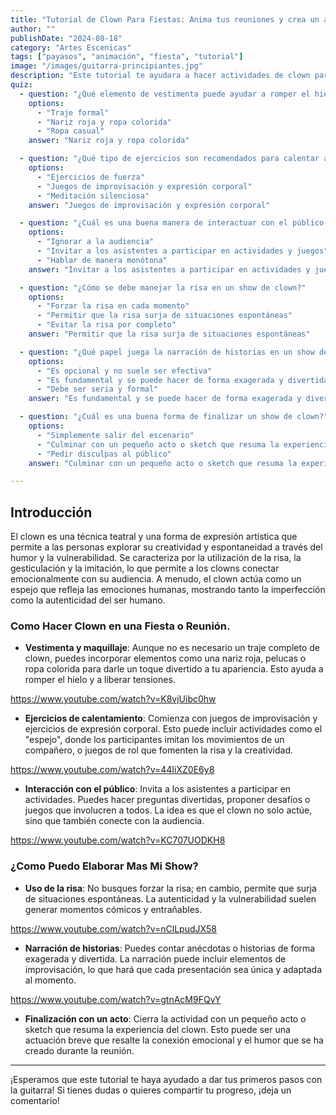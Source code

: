 ```yaml
---
title: "Tutorial de Clown Para Fiestas: Anima tus reuniones y crea un ambiente magnifico."
author: ""
publishDate: "2024-08-18"
category: "Artes Escenicas"
tags: ["payasos", "animación", "fiesta", "tutorial"]
image: "/images/guitarra-principiantes.jpg"
description: "Este tutorial te ayudara a hacer actividades de clown para tus fiestas y eventos"
quiz:
  - question: "¿Qué elemento de vestimenta puede ayudar a romper el hielo en un show de clown?"
    options:
      - "Traje formal"
      - "Nariz roja y ropa colorida"
      - "Ropa casual"
    answer: "Nariz roja y ropa colorida"

  - question: "¿Qué tipo de ejercicios son recomendados para calentar antes de un show de clown?"
    options:
      - "Ejercicios de fuerza"
      - "Juegos de improvisación y expresión corporal"
      - "Meditación silenciosa"
    answer: "Juegos de improvisación y expresión corporal"

  - question: "¿Cuál es una buena manera de interactuar con el público durante un show de clown?"
    options:
      - "Ignorar a la audiencia"
      - "Invitar a los asistentes a participar en actividades y juegos"
      - "Hablar de manera monótona"
    answer: "Invitar a los asistentes a participar en actividades y juegos"

  - question: "¿Cómo se debe manejar la risa en un show de clown?"
    options:
      - "Forzar la risa en cada momento"
      - "Permitir que la risa surja de situaciones espontáneas"
      - "Evitar la risa por completo"
    answer: "Permitir que la risa surja de situaciones espontáneas"

  - question: "¿Qué papel juega la narración de historias en un show de clown?"
    options:
      - "Es opcional y no suele ser efectiva"
      - "Es fundamental y se puede hacer de forma exagerada y divertida"
      - "Debe ser seria y formal"
    answer: "Es fundamental y se puede hacer de forma exagerada y divertida"

  - question: "¿Cuál es una buena forma de finalizar un show de clown?"
    options:
      - "Simplemente salir del escenario"
      - "Culminar con un pequeño acto o sketch que resuma la experiencia"
      - "Pedir disculpas al público"
    answer: "Culminar con un pequeño acto o sketch que resuma la experiencia"

---
```


## Introducción

El clown es una técnica teatral y una forma de expresión artística que permite a las personas explorar su creatividad y espontaneidad a través del humor y la vulnerabilidad. Se caracteriza por la utilización de la risa, la gesticulación y la imitación, lo que permite a los clowns conectar emocionalmente con su audiencia. A menudo, el clown actúa como un espejo que refleja las emociones humanas, mostrando tanto la imperfección como la autenticidad del ser humano. 

### Como Hacer Clown en una Fiesta o Reunión.


- **Vestimenta y maquillaje**: Aunque no es necesario un traje completo de clown, puedes incorporar elementos como una nariz roja, pelucas o ropa colorida para darle un toque divertido a tu apariencia. Esto ayuda a romper el hielo y a liberar tensiones. 

https://www.youtube.com/watch?v=K8vjUibc0hw


- **Ejercicios de calentamiento**: Comienza con juegos de improvisación y ejercicios de expresión corporal. Esto puede incluir actividades como el "espejo", donde los participantes imitan los movimientos de un compañero, o juegos de rol que fomenten la risa y la creatividad. 

https://www.youtube.com/watch?v=44IiXZ0E6y8

- **Interacción con el público**: Invita a los asistentes a participar en actividades. Puedes hacer preguntas divertidas, proponer desafíos o juegos que involucren a todos. La idea es que el clown no solo actúe, sino que también conecte con la audiencia. 

https://www.youtube.com/watch?v=KC707UODKH8

### ¿Como Puedo Elaborar Mas Mi Show?

- **Uso de la risa**: No busques forzar la risa; en cambio, permite que surja de situaciones espontáneas. La autenticidad y la vulnerabilidad suelen generar momentos cómicos y entrañables. 

https://www.youtube.com/watch?v=nClLpudJX58

- **Narración de historias**: Puedes contar anécdotas o historias de forma exagerada y divertida. La narración puede incluir elementos de improvisación, lo que hará que cada presentación sea única y adaptada al momento. 

https://www.youtube.com/watch?v=gtnAcM9FQvY


- **Finalización con un acto**: Cierra la actividad con un pequeño acto o sketch que resuma la experiencia del clown. Esto puede ser una actuación breve que resalte la conexión emocional y el humor que se ha creado durante la reunión. 

---

¡Esperamos que este tutorial te haya ayudado a dar tus primeros pasos con la guitarra! Si tienes dudas o quieres compartir tu progreso, ¡deja un comentario!
